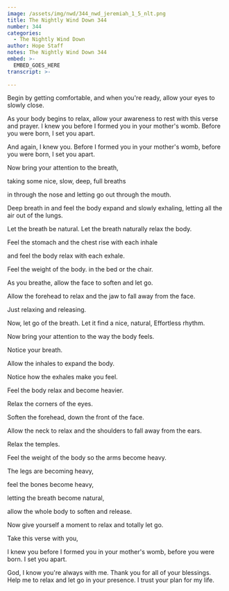 ```yaml
---
image: /assets/img/nwd/344_nwd_jeremiah_1_5_nlt.png
title: The Nightly Wind Down 344
number: 344
categories:
  - The Nightly Wind Down
author: Hope Staff
notes: The Nightly Wind Down 344
embed: >-
  EMBED_GOES_HERE
transcript: >-
  
---
```

Begin by getting comfortable, and when you're ready, allow your eyes to slowly close.

As your body begins to relax, allow your awareness to rest with this verse and prayer. I knew you before I formed you in your mother's womb. Before you were born, I set you apart.

And again, I knew you. Before I formed you in your mother's womb, before you were born, I set you apart.

Now bring your attention to the breath,

taking some nice, slow, deep, full breaths

in through the nose and letting go out through the mouth.

Deep breath in and feel the body expand and slowly exhaling, letting all the air out of the lungs.

Let the breath be natural. Let the breath naturally relax the body.

Feel the stomach and the chest rise with each inhale

and feel the body relax with each exhale.

Feel the weight of the body. in the bed or the chair.

As you breathe, allow the face to soften and let go.

Allow the forehead to relax and the jaw to fall away from the face.

Just relaxing and releasing.

Now, let go of the breath. Let it find a nice, natural, Effortless rhythm.

Now bring your attention to the way the body feels.

Notice your breath.

Allow the inhales to expand the body.

Notice how the exhales make you feel.

Feel the body relax and become heavier.

Relax the corners of the eyes.

Soften the forehead, down the front of the face.

Allow the neck to relax and the shoulders to fall away from the ears.

Relax the temples.

Feel the weight of the body so the arms become heavy.

The legs are becoming heavy,

feel the bones become heavy,

letting the breath become natural,

allow the whole body to soften and release.

Now give yourself a moment to relax and totally let go.

Take this verse with you,

I knew you before I formed you in your mother's womb, before you were born. I set you apart.

God, I know you're always with me. Thank you for all of your blessings. Help me to relax and let go in your presence. I trust your plan for my life.

